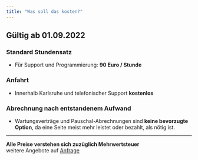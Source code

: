 ```yaml
---
title: "Was soll das kosten?"
---
```


## Gültig ab 01.09.2022

### Standard Stundensatz

- Für Support und Programmierung: **90 Euro / Stunde**

### Anfahrt

- Innerhalb Karlsruhe und telefonischer Support **kostenlos**

### Abrechnung nach entstandenem Aufwand

- Wartungsverträge und Pauschal-Abrechnungen sind **keine bevorzugte Option**, da eine Seite meist mehr leistet oder
  bezahlt, als nötig ist.

---

**Alle Preise verstehen sich zuzüglich Mehrwertsteuer**  
weitere Angebote auf [Anfrage](/kontakt)


